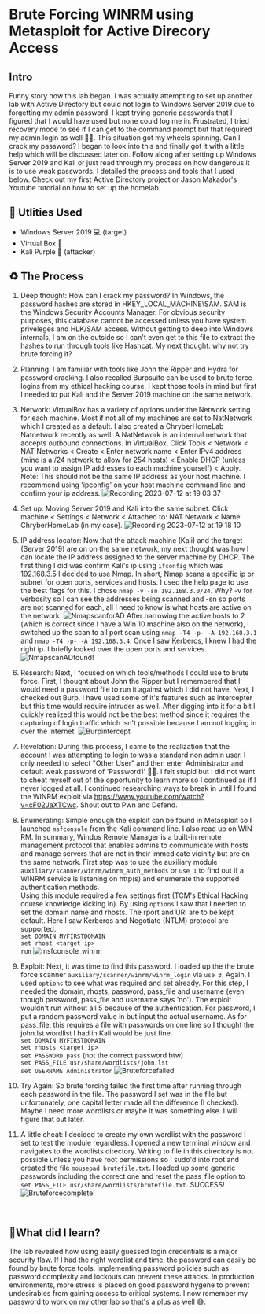 <h1>Brute Forcing WINRM using Metasploit for Active Direcory Access</h1>

<h2>Intro</h2>
Funny story how this lab began. I was actually attempting to set up another lab with Active Directory but could not login to Windows Server 2019 due to forgetting my admin password. I kept trying generic passwords that I figured that I would have used but none could log me in. Frustrated, I tried recovery mode to see if I can get to the command prompt but that required my admin login as well 🤦‍♂️. This situation got my wheels spinning. Can I crack my password? I began to look into this and finally got it with a little help which will be discussed later on. Follow along after setting up Windows Server 2019 and Kali or just read through my process on how dangerous it is to use weak passwords. I detailed the process and tools that I used below. Check out my first Active Directory project or Jason Makador's Youtube tutorial on how to set up the homelab.

<h2>🔩 Utlities Used</h2>

- Windows Server 2019 💻 (target)
- Virtual Box 🧰
- Kali Purple 🐉 (attacker)

<h2>♻️ The Process</h2>

1. Deep thought: How can I crack my password? In Windows, the password hashes are stored in HKEY_LOCAL_MACHINE\SAM. SAM is the Windows Security Accounts Manager. For obvious security purposes, this database cannot be accessed unless you have system priveleges and HLK/SAM access. Without getting to deep into Windows internals, I am on the outside so I can't even get to this file to extract the hashes to run through tools like Hashcat. My next thought: why not try brute forcing it?

2. Planning: I am familiar with tools like John the Ripper and Hydra for password cracking. I also recalled Burpsuite can be used to brute force logins from my ethical hacking course. I kept those tools in mind but first I needed to put Kali and the Server 2019 machine on the same network.

3. Network: VirtualBox has a variety of options under the Network setting for each machine. Most if not all of my machines are set to NatNetwork which I created as a default. I also created a ChryberHomeLab Natnetwork recently as well. A NatNetwork is an internal network that accepts outbound connections. In VirtualBox, Click Tools < Network < NAT Networks < Create < Enter network name < Enter IPv4 address (mine is a /24 network to allow for 254 hosts) < Enable DHCP (unless you want to assign IP addresses to each machine yourself) < Apply. Note: This should not be the same IP address as your host machine. I recommend using 'ipconfig' on your host machine command line and confirm your ip address.
![Recording 2023-07-12 at 19 03 37](https://github.com/chryber/Brute-Forcing-Active-Directory-with-Metasploit/assets/121698544/4d721f81-3ecb-40ab-829e-e51567b27c16)

4. Set up: Moving Server 2019 and Kali into the same subnet. Click machine < Settings < Network < Attached to: NAT Network < Name: ChryberHomeLab (in my case).
![Recording 2023-07-12 at 19 18 10](https://github.com/chryber/Brute-Forcing-Active-Directory-with-Metasploit/assets/121698544/2c60faa1-3403-491a-b02f-88a9bfcf892f)

5. IP address locator: Now that the attack machine (Kali) and the target (Server 2019) are on on the same network, my next thought was how I can locate the IP address assigned to the server machine by DHCP. The first thing I did was confirm Kali's ip using `ifconfig` which was 192.168.3.5 I decided to use Nmap. In short, Nmap scans a specific ip or subnet for open ports, services and hosts. I used the help page to use the best flags for this. I chose `nmap -v -sn 192.168.3.0/24`. Why? -v for verbosity so I can see the addresses being scanned and -sn so ports are not scanned for each, all I need to know is what hosts are active on the network. 
![NmapscanforAD](https://github.com/chryber/Brute-Forcing-Active-Directory-with-Metasploit/assets/121698544/6a1490f9-e220-4b74-8ec1-4d9ddc5d4234)
After narrowing the active hosts to 2 (which is correct since I have a Win 10 machine also on the network), I switched up the scan to all port scan using `nmap -T4 -p- -A 192.168.3.1` and `nmap -T4 -p- -A 192.168.3.4`. Once I saw Kerberos, I knew I had the right ip. I briefly looked over the open ports and services.
![NmapscanADfound!](https://github.com/chryber/Brute-Forcing-Active-Directory-with-Metasploit/assets/121698544/ce54026d-2f26-4f2c-a2aa-24fdc51b54ac)

6. Research: Next, I focused on which tools/methods I could use to brute force. First, I thought about John the Ripper but I remembered that I would need a password file to run it against which I did not have. Next, I checked out Burp. I have used some of it's features such as intercepter but this time would require intruder as well. After digging into it for a bit I quickly realized this would not be the best method since it requires the capturing of login traffic which isn't possible because I am not logging in over the internet. 
![Burpintercept](https://github.com/chryber/Brute-Forcing-Active-Directory-with-Metasploit/assets/121698544/b24c4ca8-8956-4497-a2eb-7559e77ce97f)

7. Revelation: During this process, I came to the realization that the account I was attempting to login to was a standard non admin user. I only needed to select "Other User" and then enter Administrator and default weak password of 'Password1' 🤦‍♂️. I felt stupid but I did not want to cheat myself out of the opportunity to learn more so I continued as if I never logged at all. I continued researching ways to break in until I found the WINRM exploit via https://www.youtube.com/watch?v=cF02JaXTCwc. Shout out to Pwn and Defend.

8. Enumerating: Simple enough the exploit can be found in Metasploit so I launched `msfconsole` from the Kali command line. I also read up on WIN RM. In summary, Windos Remote Manager is a built-in remote management protocol that enables admins to communicate with hosts and manage servers that are not in their immedicate vicinity but are on the same network. First step was to use the auxiliary module `auxiliary/scanner/winrm/winrm_auth_methods` or `use 1` to find out if a WINRM service is listening on http(s) and enumerate the supported authentication methods.</br>Using this module required a few settings first (TCM's Ethical Hacking course knowledge kicking in). By using `options` I saw that I needed to set the domain name and rhosts. The rport and URI are to be kept default. Here I saw Kerberos and Negotiate (NTLM) protocol are supported.</br>
`set DOMAIN MYFIRSTDOMAIN`</br>
`set rhost <target ip>`</br>
`run`
![msfconsole_winrm](https://github.com/chryber/Brute-Forcing-Active-Directory-with-Metasploit/assets/121698544/848eb407-1617-470a-b949-594f5ee9e767)

9. Exploit: Next, it was time to find this password. I loaded up the the brute force scanner `auxiliary/scanner/winrm/winrm_login` via `use 3`. Again, I used `options` to see what was required and set already. For this step, I needed the domain, rhosts, password, pass_file and username (even though password, pass_file and username says 'no'). The exploit wouldn't run without all 5 because of the authentication. For password, I put a random password value in but input the actual username. As for pass_file, this requires a file with passwords on one line so I thought the john.lst wordlist I had in Kali would be just fine.</br>
`set DOMAIN MYFIRSTDOMAIN`</br>
`set rhosts <target ip>`</br>
`set PASSWORD pass` (not the correct password btw)</br>
`set PASS_FILE usr/share/wordlists/john.lst`</br>
`set USERNAME Administrator`
![Bruteforcefailed](https://github.com/chryber/Brute-Forcing-Active-Directory-with-Metasploit/assets/121698544/92a5bf72-8289-4813-9879-92a0dd3bb2a9)

10. Try Again: So brute forcing failed the first time after running through each password in the file. The password I set was in the file but unfortunately, one capital letter made all the difference (I checked). Maybe I need more wordlists or maybe it was something else. I will figure that out later.

11. A little cheat: I decided to create my own wordlist with the password I set to test the module regardless. I opened a new terminal window and navigates to the wordlists directory. Writing to file in this directory is not possible unless you have root permissions so I sudo'd into root and created the file `mousepad brutefile.txt`. I loaded up some generic passwords including the correct one and reset the pass_file option to `set PASS_FILE usr/share/wordlists/brutefile.txt`. SUCCESS!
![Bruteforcecomplete!](https://github.com/chryber/Brute-Forcing-Active-Directory-with-Metasploit/assets/121698544/3511cb4e-7a39-40c6-8b6a-c26c2d4a3d6c)
</br>
<h2>💭What did I learn?</h2>
The lab revealed how using easily guessed login credentials is a major security flaw. If I had the right wordlist and time, the password can easily be found by brute force tools. Implementing password policies such as password complexity and lockouts can prevent these attacks. In production environments, more stress is placed on good password hygene to prevent undesirables from gaining access to critical systems. I now remember my password to work on my other lab so that's a plus as well 😅.
